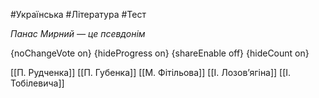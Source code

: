 #Українська #Література #Тест

*Панас Мирний — це псевдонім*

{noChangeVote on}
{hideProgress on}
{shareEnable off}
{hideCount on}

[[П. Рудченка]]
[[П. Губенка]]
[[М. Фітільова]]
[[І. Лозов’ягіна]]
[[І. Тобілевича]]
